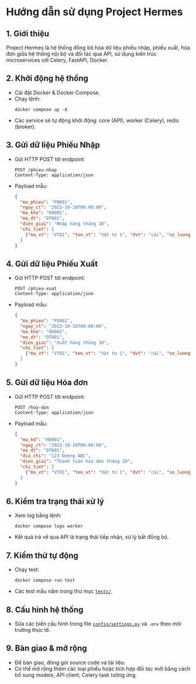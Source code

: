 # Hướng dẫn sử dụng Project Hermes

## 1. Giới thiệu
Project Hermes là hệ thống đồng bộ hóa dữ liệu phiếu nhập, phiếu xuất, hóa đơn giữa hệ thống nội bộ và đối tác qua API, sử dụng kiến trúc microservices với Celery, FastAPI, Docker.

## 2. Khởi động hệ thống
- Cài đặt Docker & Docker Compose.
- Chạy lệnh:
  ```
  docker compose up -d
  ```
- Các service sẽ tự động khởi động: core (API), worker (Celery), redis (broker).

## 3. Gửi dữ liệu Phiếu Nhập
- Gửi HTTP POST tới endpoint:
  ```
  POST /phieu-nhap
  Content-Type: application/json
  ```
- Payload mẫu:
  ```json
  {
    "ma_phieu": "PN001",
    "ngay_ct": "2023-10-10T00:00:00",
    "ma_kho": "KHO01",
    "ma_dt": "DT001",
    "dien_giai": "Nhập hàng tháng 10",
    "chi_tiet": [
      {"ma_vt": "VT01", "ten_vt": "Vật tư 1", "dvt": "cái", "so_luong": 10, "don_gia": 10000}
    ]
  }
  ```

## 4. Gửi dữ liệu Phiếu Xuất
- Gửi HTTP POST tới endpoint:
  ```
  POST /phieu-xuat
  Content-Type: application/json
  ```
- Payload mẫu:
  ```json
  {
    "ma_phieu": "PX001",
    "ngay_ct": "2023-10-10T00:00:00",
    "ma_kho": "KHO01",
    "ma_dt": "DT001",
    "dien_giai": "Xuất hàng tháng 10",
    "chi_tiet": [
      {"ma_vt": "VT01", "ten_vt": "Vật tư 1", "dvt": "cái", "so_luong": 5, "don_gia": 12000}
    ]
  }
  ```

## 5. Gửi dữ liệu Hóa đơn
- Gửi HTTP POST tới endpoint:
  ```
  POST /hoa-don
  Content-Type: application/json
  ```
- Payload mẫu:
  ```json
  {
    "ma_hd": "HD001",
    "ngay_ct": "2023-10-10T00:00:00",
    "ma_dt": "DT001",
    "dia_chi": "123 Đường ABC",
    "dien_giai": "Thanh toán hóa đơn tháng 10",
    "chi_tiet": [
      {"ma_vt": "VT01", "ten_vt": "Vật tư 1", "dvt": "cái", "so_luong": 2, "don_gia": 15000, "thanh_tien": 30000}
    ]
  }
  ```

## 6. Kiểm tra trạng thái xử lý
- Xem log bằng lệnh:
  ```
  docker compose logs worker
  ```
- Kết quả trả về qua API là trạng thái tiếp nhận, xử lý bất đồng bộ.

## 7. Kiểm thử tự động
- Chạy test:
  ```
  docker compose run test
  ```
- Các test mẫu nằm trong thư mục [`tests/`](tests/).

## 8. Cấu hình hệ thống
- Sửa các biến cấu hình trong file [`config/settings.py`](config/settings.py:1) và `.env` theo môi trường thực tế.

## 9. Bàn giao & mở rộng
- Để bàn giao, đóng gói source code và tài liệu.
- Có thể mở rộng thêm các loại phiếu hoặc tích hợp đối tác mới bằng cách bổ sung models, API client, Celery task tương ứng.
